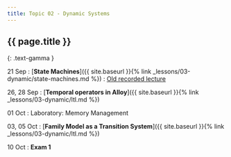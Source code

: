 ```yaml
---
title: Topic 02 - Dynamic Systems
---
```


## {{ page.title }}
{: .text-gamma }

21 Sep
: [**State Machines**]({{ site.baseurl }}{% link _lessons/03-dynamic/state-machines.md %})
  : [Old recorded lecture](https://youtu.be/LV8hcHDwbbs)

26, 28 Sep
: [**Temporal operators in Alloy**]({{ site.baseurl }}{% link _lessons/03-dynamic/ltl.md %})

01 Oct
: Laboratory: Memory Management

03, 05 Oct
: [**Family Model as a Transition System**]({{ site.baseurl }}{% link _lessons/03-dynamic/ltl.md %})

10 Oct
: **Exam 1**
